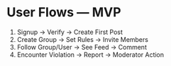 # User Flows — MVP

1) Signup → Verify → Create First Post
2) Create Group → Set Rules → Invite Members
3) Follow Group/User → See Feed → Comment
4) Encounter Violation → Report → Moderator Action
